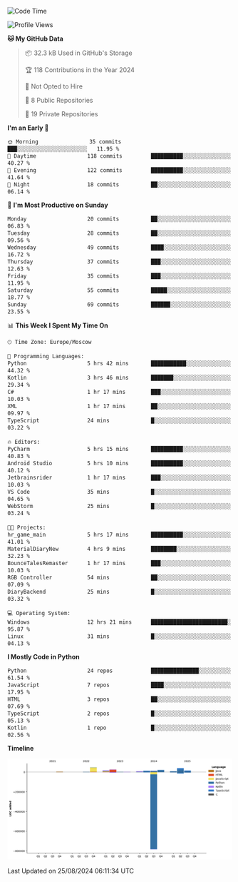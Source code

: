 <!--START_SECTION:waka-->
![Code Time](http://img.shields.io/badge/Code%20Time-479%20hrs%2037%20mins-blue)

![Profile Views](http://img.shields.io/badge/Profile%20Views-8-blue)

**🐱 My GitHub Data** 

> 📦 32.3 kB Used in GitHub's Storage 
 > 
> 🏆 118 Contributions in the Year 2024
 > 
> 🚫 Not Opted to Hire
 > 
> 📜 8 Public Repositories 
 > 
> 🔑 19 Private Repositories 
 > 
**I'm an Early 🐤** 

```text
🌞 Morning                35 commits          ███░░░░░░░░░░░░░░░░░░░░░░   11.95 % 
🌆 Daytime                118 commits         ██████████░░░░░░░░░░░░░░░   40.27 % 
🌃 Evening                122 commits         ██████████░░░░░░░░░░░░░░░   41.64 % 
🌙 Night                  18 commits          ██░░░░░░░░░░░░░░░░░░░░░░░   06.14 % 
```
📅 **I'm Most Productive on Sunday** 

```text
Monday                   20 commits          ██░░░░░░░░░░░░░░░░░░░░░░░   06.83 % 
Tuesday                  28 commits          ██░░░░░░░░░░░░░░░░░░░░░░░   09.56 % 
Wednesday                49 commits          ████░░░░░░░░░░░░░░░░░░░░░   16.72 % 
Thursday                 37 commits          ███░░░░░░░░░░░░░░░░░░░░░░   12.63 % 
Friday                   35 commits          ███░░░░░░░░░░░░░░░░░░░░░░   11.95 % 
Saturday                 55 commits          █████░░░░░░░░░░░░░░░░░░░░   18.77 % 
Sunday                   69 commits          ██████░░░░░░░░░░░░░░░░░░░   23.55 % 
```


📊 **This Week I Spent My Time On** 

```text
🕑︎ Time Zone: Europe/Moscow

💬 Programming Languages: 
Python                   5 hrs 42 mins       ███████████░░░░░░░░░░░░░░   44.32 % 
Kotlin                   3 hrs 46 mins       ███████░░░░░░░░░░░░░░░░░░   29.34 % 
C#                       1 hr 17 mins        ███░░░░░░░░░░░░░░░░░░░░░░   10.03 % 
XML                      1 hr 17 mins        ██░░░░░░░░░░░░░░░░░░░░░░░   09.97 % 
TypeScript               24 mins             █░░░░░░░░░░░░░░░░░░░░░░░░   03.22 % 

🔥 Editors: 
PyCharm                  5 hrs 15 mins       ██████████░░░░░░░░░░░░░░░   40.83 % 
Android Studio           5 hrs 10 mins       ██████████░░░░░░░░░░░░░░░   40.12 % 
Jetbrainsrider           1 hr 17 mins        ███░░░░░░░░░░░░░░░░░░░░░░   10.03 % 
VS Code                  35 mins             █░░░░░░░░░░░░░░░░░░░░░░░░   04.65 % 
WebStorm                 25 mins             █░░░░░░░░░░░░░░░░░░░░░░░░   03.24 % 

🐱‍💻 Projects: 
hr_game_main             5 hrs 17 mins       ██████████░░░░░░░░░░░░░░░   41.01 % 
MaterialDiaryNew         4 hrs 9 mins        ████████░░░░░░░░░░░░░░░░░   32.23 % 
BounceTalesRemaster      1 hr 17 mins        ███░░░░░░░░░░░░░░░░░░░░░░   10.03 % 
RGB Controller           54 mins             ██░░░░░░░░░░░░░░░░░░░░░░░   07.09 % 
DiaryBackend             25 mins             █░░░░░░░░░░░░░░░░░░░░░░░░   03.32 % 

💻 Operating System: 
Windows                  12 hrs 21 mins      ████████████████████████░   95.87 % 
Linux                    31 mins             █░░░░░░░░░░░░░░░░░░░░░░░░   04.13 % 
```

**I Mostly Code in Python** 

```text
Python                   24 repos            ███████████████░░░░░░░░░░   61.54 % 
JavaScript               7 repos             ████░░░░░░░░░░░░░░░░░░░░░   17.95 % 
HTML                     3 repos             ██░░░░░░░░░░░░░░░░░░░░░░░   07.69 % 
TypeScript               2 repos             █░░░░░░░░░░░░░░░░░░░░░░░░   05.13 % 
Kotlin                   1 repo              █░░░░░░░░░░░░░░░░░░░░░░░░   02.56 % 
```



**Timeline**

![Lines of Code chart](https://raw.githubusercontent.com/adlemx/adlemx/main/assets/bar_graph.png)


 Last Updated on 25/08/2024 06:11:34 UTC
<!--END_SECTION:waka-->
